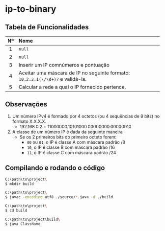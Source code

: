 # ip-to-binary

## Tabela de Funcionalidades

| Nº | Nome |
|:--:|:--|
| 1 | `null` |
| 2 | `null` |
| 3 | Inserir um IP comnúmeros e pontuação |
| 4 | Aceitar uma máscara de IP no seguinte formato: `10.2.3.1(\/\d+)?` e validá-la. |
| 5 | Calcular a rede a qual o IP fornecido pertence. |

## Observações

1. Um número IPv4 é formado por 4 octetos (ou 4 sequências de 8 bits) no formato X.X.X.X.
    - 192.168.0.2 = 11000000.10101000.00000000.00000010
2. A classe de um número IP é dada da seguinte maneira
    - Se os 2 primeiros bits do primeiro octeto forem:
        - `00` ou `01`, o IP é classe A com máscara padrão /8
        - `10`, o IP é classe B com máscara padrão /16
        - `11`, o IP é classe C com máscara padrão /24

## Compilando e rodando o código

```bash
C:\path\to\project\
$ mkdir build

C:\path\to\project\
$ javac -encoding utf8 ./source/*.java -d ./build

C:\path\to\project\
$ cd build

C:\path\to\project\build\
$ java ClassName
```
